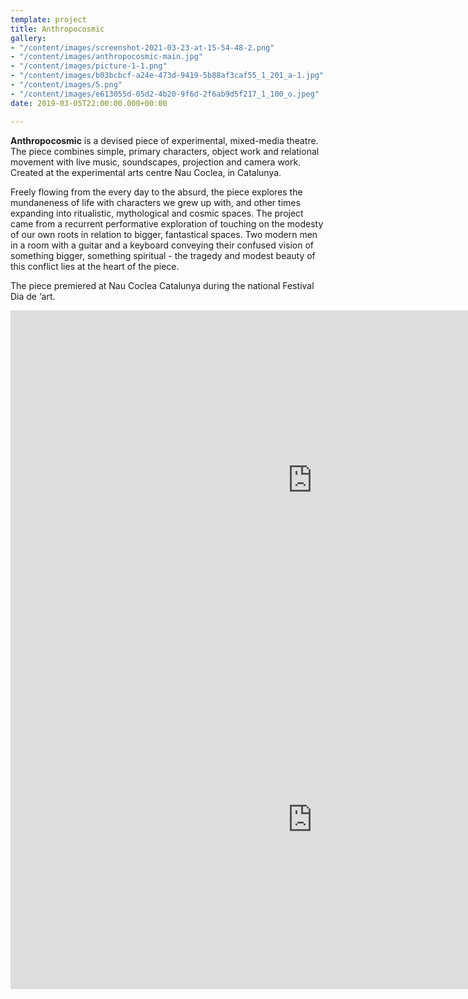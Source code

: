 ```yaml
---
template: project
title: Anthropocosmic
gallery:
- "/content/images/screenshot-2021-03-23-at-15-54-48-2.png"
- "/content/images/anthropocosmic-main.jpg"
- "/content/images/picture-1-1.png"
- "/content/images/b03bcbcf-a24e-473d-9419-5b88af3caf55_1_201_a-1.jpg"
- "/content/images/5.png"
- "/content/images/e613055d-05d2-4b20-9f6d-2f6ab9d5f217_1_100_o.jpeg"
date: 2019-03-05T22:00:00.000+00:00

---
```

**Anthropocosmic** is a devised piece of experimental, mixed-media theatre. The piece combines simple, primary characters, object work and relational movement with live music, soundscapes, projection and camera work. Created at the experimental arts centre Nau Coclea, in Catalunya.

Freely flowing from the every day to the absurd, the piece explores the mundaneness of life with characters we grew up with, and other times expanding into ritualistic, mythological and cosmic spaces. The project came from a recurrent performative exploration of touching on the modesty of our own roots in relation to bigger, fantastical spaces. Two modern men in a room with a guitar and a keyboard conveying their confused vision of something bigger, something spiritual - the tragedy and modest beauty of this conflict lies at the heart of the piece.

The piece premiered at Nau Coclea Catalunya during the national Festival Dia de ‘art.

<iframe width="966" height="543" src="https://www.youtube.com/embed/VYB5gnQmrR4" frameborder="0" allow="accelerometer; autoplay; clipboard-write; encrypted-media; gyroscope; picture-in-picture" allowfullscreen></iframe>

<iframe width="966" height="543" src="https://www.youtube.com/embed/rnRMLaGzrtA" frameborder="0" allow="accelerometer; autoplay; clipboard-write; encrypted-media; gyroscope; picture-in-picture" allowfullscreen></iframe>